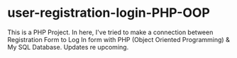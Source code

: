 # user-registration-login-PHP-OOP
This is a PHP Project. In here, I've tried to make a connection between Registration Form to Log In form with PHP (Object Oriented Programming) &amp; My SQL Database. Updates re upcoming. 
